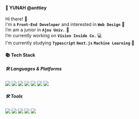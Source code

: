 #### 🤩 YUNAH @anttiey

Hi there! 👋 <br>
I'm a <b>`Front-End Developer`</b> and interested in <b>`Web Design`</b> 💞 <br>
I’m am a junior in <b>`Ajou Univ.`</b> 🌱 <br>
I’m currently working on <b>`Vision Inside Co.` </b> 💻 <br>
I'm currently studying <b>`Typescript`</b> <b>`Next.js`</b> <b>`Machine Learning`</b> 🎉<br>

#### 📚 Tech Stack

##### 🛠️ Languages & Platforms <br>
<img src="https://img.shields.io/badge/react-61DAFB?style=for-the-badge&logo=react&logoColor=white"/> <img src="https://img.shields.io/badge/vue-4FC08D?style=for-the-badge&logo=vuedotjs&logoColor=white"/> <img src="https://img.shields.io/badge/node.js-339933?style=for-the-badge&logo=nodedotjs&logoColor=white"/> <img src="https://img.shields.io/badge/springboot-6DB33F?style=for-the-badge&logo=springboot&logoColor=white"/> <img src="https://img.shields.io/badge/mariadb-003545?style=for-the-badge&logo=mariadb&logoColor=white"/> 
<img src="https://img.shields.io/badge/Javascript-F7DF1E?style=for-the-badge&logo=Javascript&logoColor=white"/> <img src="https://img.shields.io/badge/TypeScript-3178C6?style=for-the-badge&logo=TypeScript&logoColor=white"/>

##### 🛠️ Tools <br>
<img src="https://img.shields.io/badge/vscode-007ACC?style=for-the-badge&logo=visualstudiocode&logoColor=white"/> <img src="https://img.shields.io/badge/intellij-000000?style=for-the-badge&logo=intellijidea&logoColor=white"/> <img src="https://img.shields.io/badge/github-181717?style=for-the-badge&logo=github&logoColor=white"/> <img src="https://img.shields.io/badge/docker-2496ED?style=for-the-badge&logo=docker&logoColor=white"/> <img src="https://img.shields.io/badge/ubuntu-E95420?style=for-the-badge&logo=ubuntu&logoColor=white"/>
 
 
